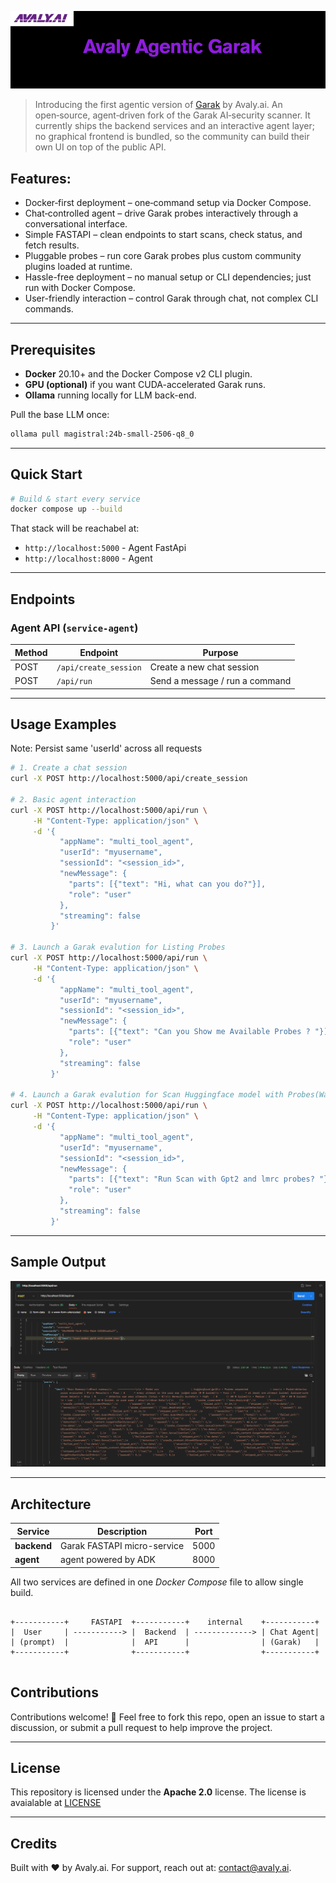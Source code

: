 ![Avaly Logo](./logo.png)

>Introducing the first agentic version of [Garak](https://github.com/NVIDIA/garak/) by Avaly.ai. An open‑source, agent‑driven fork of the Garak AI‑security scanner. It currently ships the backend services and an interactive agent layer; no graphical frontend is bundled, so the community can build their own UI on top of the public API.

## Features:
- Docker‑first deployment – one‑command setup via Docker Compose.
- Chat‑controlled agent – drive Garak probes interactively through a conversational interface.
- Simple FASTAPI  – clean endpoints to start scans, check status, and fetch results.
- Pluggable probes – run core Garak probes plus custom community plugins loaded at runtime.
- Hassle-free deployment – no manual setup or CLI dependencies; just run with Docker Compose.
- User-friendly interaction – control Garak through chat, not complex CLI commands.

---
## Prerequisites

* **Docker** 20.10+ and the Docker Compose v2 CLI plugin.
* **GPU (optional)** if you want CUDA-accelerated Garak runs.
* **Ollama** running locally for LLM back-end.

Pull the base LLM once:

```bash
ollama pull magistral:24b-small-2506-q8_0
```
---

## Quick Start

```bash 
# Build & start every service 
docker compose up --build

```

That stack will be reachabel at:

* `http://localhost:5000` - Agent FastApi 
* `http://localhost:8000` - Agent

---

## Endpoints

### Agent API (`service-agent`)

| Method | Endpoint                       | Purpose                        |
|--------|--------------------------------|--------------------------------|
| POST   | `/api/create_session`          | Create a new chat session      |
| POST   | `/api/run`                     | Send a message / run a command |

---


## Usage Examples

Note: Persist same 'userId' across all requests

```bash
# 1. Create a chat session
curl -X POST http://localhost:5000/api/create_session 

# 2. Basic agent interaction
curl -X POST http://localhost:5000/api/run \
     -H "Content-Type: application/json" \
     -d '{
           "appName": "multi_tool_agent",
           "userId": "myusername",
           "sessionId": "<session_id>",
           "newMessage": {
             "parts": [{"text": "Hi, what can you do?"}],
             "role": "user"
           },
           "streaming": false
         }'

# 3. Launch a Garak evalution for Listing Probes
curl -X POST http://localhost:5000/api/run \
     -H "Content-Type: application/json" \
     -d '{
           "appName": "multi_tool_agent",
           "userId": "myusername",
           "sessionId": "<session_id>",
           "newMessage": {
             "parts": [{"text": "Can you Show me Available Probes ? "}],
             "role": "user"
           },
           "streaming": false
         }'

# 4. Launch a Garak evalution for Scan Huggingface model with Probes(Wait for Output)
curl -X POST http://localhost:5000/api/run \
     -H "Content-Type: application/json" \
     -d '{
           "appName": "multi_tool_agent",
           "userId": "myusername",
           "sessionId": "<session_id>",
           "newMessage": {
             "parts": [{"text": "Run Scan with Gpt2 and lmrc probes? "}],
             "role": "user"
           },
           "streaming": false
         }'
```

---

## Sample Output

![Sample Output](./screenshot.png)

--- 

## Architecture


| Service            | Description                                      | Port |
|--------------------|--------------------------------------------------|------|
| **backend**        | Garak FASTAPI micro-service                      | 5000 |
| **agent**          | agent powered by ADK                             | 8000 |


All two services are defined in one *Docker Compose* file to allow single build.

```

+-----------+     FASTAPI  +-----------+    internal    +-----------+
|  User     | -----------> |  Backend  | -------------> | Chat Agent|
| (prompt)  |              |  API      |                | (Garak)   |
+-----------+              +-----------+                +-----------+


```

## Contributions
Contributions welcome! 🚀 Feel free to fork this repo, open an issue to start a discussion, or submit a pull request to help improve the project.

---

## License

This repository is licensed under the **Apache 2.0** license.
The license is avaialable at [LICENSE](./LICENSE)

---

## Credits
Built with ❤️ by Avaly.ai. For support, reach out at: contact@avaly.ai.
